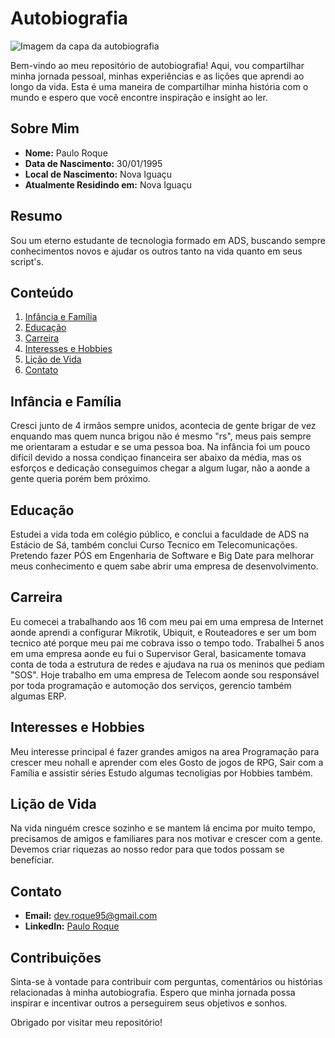 # Autobiografia

![Imagem da capa da autobiografia](https://www.facebook.com/photo/?fbid=2643891062393582&set=a.114462188669828)

Bem-vindo ao meu repositório de autobiografia! Aqui, vou compartilhar minha jornada pessoal, minhas experiências e as lições que aprendi ao longo da vida. Esta é uma maneira de compartilhar minha história com o mundo e espero que você encontre inspiração e insight ao ler.

## Sobre Mim

- **Nome:** Paulo Roque
- **Data de Nascimento:** 30/01/1995
- **Local de Nascimento:** Nova Iguaçu
- **Atualmente Residindo em:** Nova Iguaçu

## Resumo

Sou um eterno estudante de tecnologia formado em ADS, buscando sempre conhecimentos novos e ajudar os outros tanto na vida quanto em seus script's.

## Conteúdo

1. [Infância e Família](#infância-e-família)
2. [Educação](#educação)
3. [Carreira](#carreira)
4. [Interesses e Hobbies](#interesses-e-hobbies)
5. [Lição de Vida](#lição-de-vida)
6. [Contato](#contato)

## Infância e Família

Cresci junto de 4 irmãos sempre unidos, acontecia de gente brigar de vez enquando mas quem nunca brigou não é mesmo "rs", meus pais sempre me orientaram a estudar e se uma pessoa boa.
Na infância foi um pouco difícil devido a nossa condiçao financeira ser abaixo da média, mas os esforços e dedicação conseguimos chegar a algum lugar, não a aonde a gente queria porém
bem próximo.

## Educação

Estudei a vida toda em colégio público, e conclui a faculdade de ADS na Estácio de Sá, também conclui Curso Tecnico em Telecomunicações.
Pretendo fazer PÓS em Engenharia de Software e Big Date para melhorar meus conhecimento e quem sabe abrir uma empresa de desenvolvimento.

## Carreira

Eu comecei a trabalhando aos 16 com meu pai em uma empresa de Internet aonde aprendi a configurar Mikrotik, Ubiquit, e Routeadores e ser um bom tecnico até porque meu pai me cobrava isso o tempo todo.
Trabalhei 5 anos em uma empresa aonde eu fui o Supervisor Geral, basicamente tomava conta de toda a estrutura de redes e ajudava na rua os meninos que pediam "SOS".
Hoje trabalho em uma empresa de Telecom aonde sou responsável por toda programação e automoção dos serviços, gerencio também algumas ERP.

## Interesses e Hobbies

Meu interesse principal é fazer grandes amigos na area Programação para crescer meu nohall e aprender com eles
Gosto de jogos de RPG, Sair com a Família e assistir séries
Estudo algumas tecnoligias por Hobbies também.
## Lição de Vida

Na vida ninguém cresce sozinho e se mantem lá encima por muito tempo, precisamos de amigos e familiares para nos motivar e crescer com a gente.
Devemos criar riquezas ao nosso redor para que todos possam se benefíciar.

## Contato

- **Email:** dev.roque95@gmail.com
- **LinkedIn:** [Paulo Roque](https://www.linkedin.com/in/paulo-roque-4857921b5/)

## Contribuições

Sinta-se à vontade para contribuir com perguntas, comentários ou histórias relacionadas à minha autobiografia. Espero que minha jornada possa inspirar e incentivar outros a perseguirem seus objetivos e sonhos.

Obrigado por visitar meu repositório!

